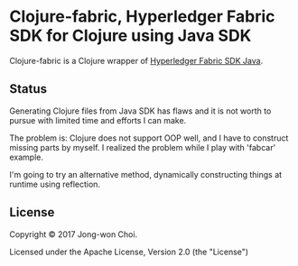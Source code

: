 # Clojure-fabric, Hyperledger Fabric SDK for Clojure using Java SDK

Clojure-fabric is a Clojure wrapper of [Hyperledger Fabric SDK Java](https://github.com/hyperledger/fabric-sdk-java).

## Status

Generating Clojure files from Java SDK has flaws
and it is not worth to pursue with limited time and efforts I can make.

The problem is: Clojure does not support OOP well, and I have to construct missing parts by myself.
I realized the problem while I play with 'fabcar' example.

I'm going to try an alternative method, dynamically constructing things at runtime using reflection.

## License
Copyright &copy; 2017 Jong-won Choi. 

Licensed under the Apache License, Version 2.0 (the "License")